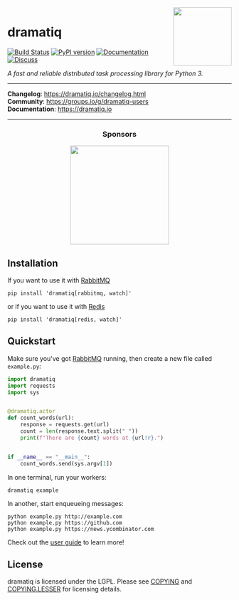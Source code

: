 <img src="https://dramatiq.io/_static/logo.png" align="right" width="131" />

# dramatiq

[![Build Status](https://github.com/Bogdanp/dramatiq/workflows/CI/badge.svg)](https://github.com/Bogdanp/dramatiq/actions?query=workflow%3A%22CI%22)
[![PyPI version](https://badge.fury.io/py/dramatiq.svg)](https://badge.fury.io/py/dramatiq)
[![Documentation](https://img.shields.io/badge/doc-latest-brightgreen.svg)](http://dramatiq.io)
[![Discuss](https://img.shields.io/badge/discuss-online-orange.svg)](https://groups.io/g/dramatiq-users)

*A fast and reliable distributed task processing library for Python 3.*

<hr/>

**Changelog**: https://dramatiq.io/changelog.html <br/>
**Community**: https://groups.io/g/dramatiq-users <br/>
**Documentation**: https://dramatiq.io <br/>

<hr/>

<h3 align="center">Sponsors</h3>

<p align="center">
  <a href="https://www.sendcloud.com/?utm_source=dramatiq.io&utm_medium=Banner&utm_campaign=Sponsored%20Banner&utm_content=V1" target="_blank">
    <img width="222px" src="docs/source/_static/sendcloud-logo.png">
  </a>
</p>


## Installation

If you want to use it with [RabbitMQ]

    pip install 'dramatiq[rabbitmq, watch]'

or if you want to use it with [Redis]

    pip install 'dramatiq[redis, watch]'


## Quickstart

Make sure you've got [RabbitMQ] running, then create a new file called
`example.py`:

``` python
import dramatiq
import requests
import sys


@dramatiq.actor
def count_words(url):
    response = requests.get(url)
    count = len(response.text.split(" "))
    print(f"There are {count} words at {url!r}.")


if __name__ == "__main__":
    count_words.send(sys.argv[1])
```

In one terminal, run your workers:

    dramatiq example

In another, start enqueueing messages:

    python example.py http://example.com
    python example.py https://github.com
    python example.py https://news.ycombinator.com

Check out the [user guide] to learn more!


## License

dramatiq is licensed under the LGPL.  Please see [COPYING] and
[COPYING.LESSER] for licensing details.


[COPYING.LESSER]: https://github.com/Bogdanp/dramatiq/blob/master/COPYING.LESSER
[COPYING]: https://github.com/Bogdanp/dramatiq/blob/master/COPYING
[RabbitMQ]: https://www.rabbitmq.com/
[Redis]: https://redis.io
[user guide]: https://dramatiq.io/guide.html
